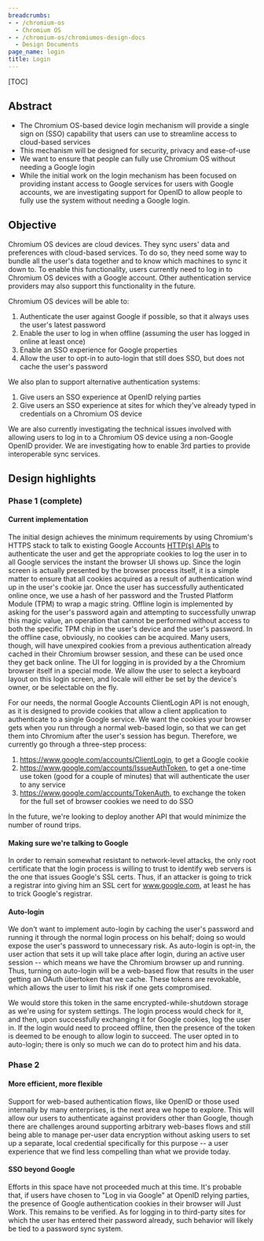 ```yaml
---
breadcrumbs:
- - /chromium-os
  - Chromium OS
- - /chromium-os/chromiumos-design-docs
  - Design Documents
page_name: login
title: Login
---
```


[TOC]

## Abstract

*   The Chromium OS-based device login mechanism will provide a single
            sign on (SSO) capability that users can use to streamline access to
            cloud-based services
*   This mechanism will be designed for security, privacy and
            ease-of-use
*   We want to ensure that people can fully use Chromium OS without
            needing a Google login
*   While the initial work on the login mechanism has been focused on
            providing instant access to Google services for users with Google
            accounts, we are investigating support for OpenID to allow people to
            fully use the system without needing a Google login.

## Objective

Chromium OS devices are cloud devices. They sync users' data and preferences
with cloud-based services. To do so, they need some way to bundle all the user's
data together and to know which machines to sync it down to. To enable this
functionality, users currently need to log in to Chromium OS devices with a
Google account. Other authentication service providers may also support this
functionality in the future.

Chromium OS devices will be able to:

1.  Authenticate the user against Google if possible, so that it always
            uses the user's latest password
2.  Enable the user to log in when offline (assuming the user has logged
            in online at least once)
3.  Enable an SSO experience for Google properties
4.  Allow the user to opt-in to auto-login that still does SSO, but does
            not cache the user's password

We also plan to support alternative authentication systems:

1.  Give users an SSO experience at OpenID relying parties
2.  Give users an SSO experience at sites for which they've already
            typed in credentials on a Chromium OS device

We are also currently investigating the technical issues involved with allowing
users to log in to a Chromium OS device using a non-Google OpenID provider. We
are investigating how to enable 3rd parties to provide interoperable sync
services.

## Design highlights

### Phase 1 (complete)

#### Current implementation

The initial design achieves the minimum requirements by using Chromium's HTTPS
stack to talk to existing Google Accounts [HTTP(s)
APIs](http://code.google.com/apis/accounts/docs/AuthForInstalledApps.html) to
authenticate the user and get the appropriate cookies to log the user in to all
Google services the instant the browser UI shows up. Since the login screen is
actually presented by the browser process itself, it is a simple matter to
ensure that all cookies acquired as a result of authentication wind up in the
user's cookie jar. Once the user has successfully authenticated online once, we
use a hash of her password and the Trusted Platform Module (TPM) to wrap a magic
string. Offline login is implemented by asking for the user's password again and
attempting to successfully unwrap this magic value, an operation that cannot be
performed without access to both the specific TPM chip in the user's device and
the user's password. In the offline case, obviously, no cookies can be acquired.
Many users, though, will have unexpired cookies from a previous authentication
already cached in their Chromium browser session, and these can be used once
they get back online. The UI for logging in is provided by a the Chromium
browser itself in a special mode. We allow the user to select a keyboard layout
on this login screen, and locale will either be set by the device's owner, or be
selectable on the fly.

For our needs, the normal Google Accounts ClientLogin API is not enough, as it
is designed to provide cookies that allow a client application to authenticate
to a single Google service. We want the cookies your browser gets when you run
through a normal web-based login, so that we can get them into Chromium after
the user's session has begun. Therefore, we currently go through a three-step
process:

1.  https://www.google.com/accounts/ClientLogin, to get a Google cookie
2.  https://www.google.com/accounts/IssueAuthToken, to get a one-time
            use token (good for a couple of minutes) that will authenticate the
            user to any service
3.  https://www.google.com/accounts/TokenAuth, to exchange the token for
            the full set of browser cookies we need to do SSO

In the future, we're looking to deploy another API that would minimize the
number of round trips.

#### Making sure we're talking to Google

In order to remain somewhat resistant to network-level attacks, the only root
certificate that the login process is willing to trust to identify web servers
is the one that issues Google's SSL certs. Thus, if an attacker is going to
trick a registrar into giving him an SSL cert for www.google.com, at least he
has to trick Google's registrar.

#### Auto-login

We don't want to implement auto-login by caching the user's password and running
it through the normal login process on his behalf; doing so would expose the
user's password to unnecessary risk. As auto-login is opt-in, the user action
that sets it up will take place after login, during an active user session --
which means we have the Chromium browser up and running. Thus, turning on
auto-login will be a web-based flow that results in the user getting an OAuth
übertoken that we cache. These tokens are revokable, which allows the user to
limit his risk if one gets compromised.

We would store this token in the same encrypted-while-shutdown storage as we're
using for system settings. The login process would check for it, and then, upon
successfully exchanging it for Google cookies, log the user in. If the login
would need to proceed offline, then the presence of the token is deemed to be
enough to allow login to succeed. The user opted in to auto-login; there is only
so much we can do to protect him and his data.

### Phase 2

#### More efficient, more flexible

Support for web-based authentication flows, like OpenID or those used internally
by many enterprises, is the next area we hope to explore. This will allow our
users to authenticate against providers other than Google, though there are
challenges around supporting arbitrary web-bases flows and still being able to
manage per-user data encryption without asking users to set up a separate, local
credential specifically for this purpose -- a user experience that we find less
compelling than what we provide today.

#### SSO beyond Google

Efforts in this space have not proceeded much at this time. It's probable that,
if users have chosen to "Log in via Google" at OpenID relying parties, the
presence of Google authentication cookies in their browser will Just Work. This
remains to be verified. As for logging in to third-party sites for which the
user has entered their password already, such behavior will likely be tied to a
password sync system.